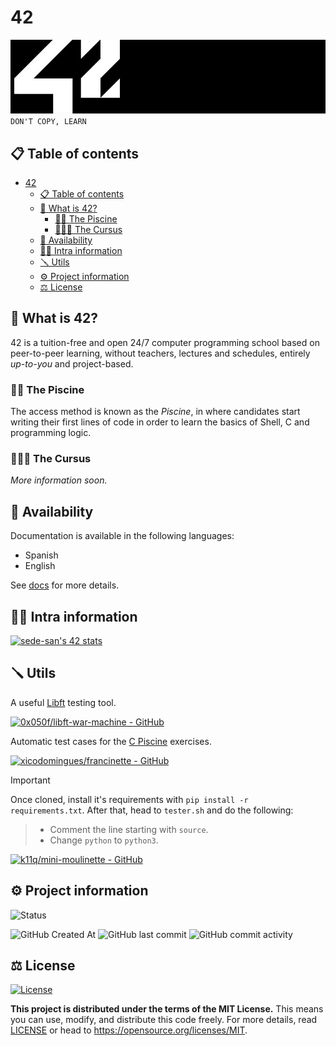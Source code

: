# 42
[![42 Banner](./img/42-banner.jpg)](https://www.42network.org/)
`DON'T COPY, LEARN`

## 📋 Table of contents
- [42](#42)
	- [📋 Table of contents](#-table-of-contents)
	- [🤔 What is 42?](#-what-is-42)
		- [🏊🏻 The Piscine](#-the-piscine)
		- [🧑🏻‍💻 The Cursus](#-the-cursus)
	- [💬 Availability](#-availability)
	- [🧑🏻 Intra information](#-intra-information)
	- [🪛 Utils](#-utils)
	- [⚙️ Project information](#️-project-information)
	- [⚖️ License](#️-license)

## 🤔 What is 42?
42 is a tuition-free and open 24/7 computer programming school based on peer-to-peer learning, without teachers, lectures and schedules, entirely *up-to-you* and project-based.

### 🏊🏻 The Piscine
The access method is known as the *Piscine*, in where candidates start writing their first lines of code in order to learn the basics of Shell, C and programming logic.

<!-- This repository contains my solutions to the problems found throughout the *Piscine* taken from 1st to 26th of July in Madrid ([learn more here](https://www.42madrid.com/)). -->

### 🧑🏻‍💻 The Cursus
*More information soon.*

## 💬 Availability
Documentation is available in the following languages:
- Spanish
- English

See [docs](docs) for more details.

## 🧑🏻 Intra information
[![sede-san's 42 stats](https://badge.mediaplus.ma/darkblue/sede-san?1337Badge=off&UM6P=off)](https://github.com/oakoudad/badge42)

## 🪛 Utils
A useful [Libft](src/42%20Cursus/Libft/) testing tool.

[![0x050f/libft-war-machine - GitHub](https://gh-card.dev/repos/0x050f/libft-war-machine.svg?fullname=)](https://github.com/0x050f/libft-war-machine)

Automatic test cases for the [C Piscine](src/C%20Piscine/) exercises.

[![xicodomingues/francinette - GitHub](https://gh-card.dev/repos/xicodomingues/francinette.svg?fullname=)](https://github.com/xicodomingues/francinette)

>[!IMPORTANT]
Once cloned, install it's requirements with `pip install -r requirements.txt`. After that, head to `tester.sh` and do the following:
>-	Comment the line starting with `source`.
>-	Change `python` to `python3`.

[![k11q/mini-moulinette - GitHub](https://gh-card.dev/repos/k11q/mini-moulinette.svg?fullname=)](https://github.com/k11q/mini-moulinette)

## ⚙️ Project information
![Status](https://img.shields.io/badge/Status-Active-green?style=for-the-badge&labelColor=black)

![GitHub Created At](https://img.shields.io/github/created-at/sdevsantiago/42?style=for-the-badge&labelColor=black)
![GitHub last commit](https://img.shields.io/github/last-commit/sdevsantiago/42?display_timestamp=committer&style=for-the-badge&labelColor=black)
![GitHub commit activity](https://img.shields.io/github/commit-activity/w/sdevsantiago/42?style=for-the-badge&labelColor=black)

## ⚖️ License
[![License](https://img.shields.io/github/license/sdevsantiago/42?style=for-the-badge&labelColor=black&color=red)](LICENSE)

**This project is distributed under the terms of the MIT License.** This means you can use, modify, and distribute this code freely. For more details, read [LICENSE](LICENSE) or head to https://opensource.org/licenses/MIT.
